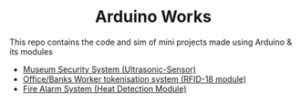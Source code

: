 <h1 align="center">Arduino Works</h1>

This repo contains the code and sim of mini projects made using Arduino & its modules
- [Museum Security System (Ultrasonic-Sensor)](https://github.com/shubhsharma023/Arduino-Works/tree/main/Museum_Security)
- [Office/Banks Worker tokenisation system (RFID-18 module)](https://github.com/shubhsharma023/Arduino-Works/tree/main/AcessGranter/acessgranter)
- [Fire Alarm System (Heat Detection Module)](https://github.com/shubhsharma023/Arduino-Works/tree/main/firealarm)
